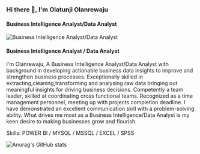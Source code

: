 ### Hi there 👋, I'm Olatunji Olanrewaju
#### Business Intelligence Analyst/Data Analyst
![Business Intelligence Analyst/Data Analyst](https://arturssmirnovs.github.io/github-profile-readme-generator/images/banner.png)

#### Business Intelligence Analyst / Data Analyst 
I'm Olanrewaju, A Business Intelligence Analyst/Data Analyst with background in developing actionable business data insights to improve and strengthen business processes. Exceptionally skilled in extracting,cleaning,transforming and analysing raw data bringing out meaningful insights  for driving business decisions. Competently a team leader, skilled at coordinating cross functional teams. Recognized as a time management personnel, meeting up with projects completion deadline.
I have demonstrated an excellent communication skill with a problem-solving ability.
What drives me most as a Business Intelligence/Data Analyst is my keen desire to making businesses grow and flourish.

Skills: POWER BI / MYSQL / MSSQL / EXCEL / SPSS


![Anurag's GitHub stats](https://github-readme-stats.vercel.app/api?username=OlatunjiLanre&show_icons=true&theme=radical)
